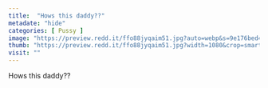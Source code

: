 ```yaml
---
title:  "Hows this daddy??"
metadate: "hide"
categories: [ Pussy ]
image: "https://preview.redd.it/ffo88jyqaim51.jpg?auto=webp&s=9e176bed4c4b11212201f6095a7ee0ab3fceeec5"
thumb: "https://preview.redd.it/ffo88jyqaim51.jpg?width=1080&crop=smart&auto=webp&s=81675ac5e389b01916b3923fdba96db90ea383c1"
visit: ""
---
```

Hows this daddy??
